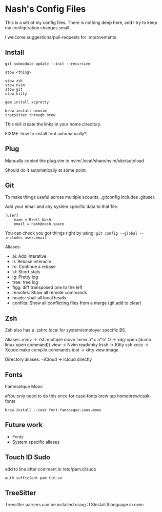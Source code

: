 Nash's Config Files
===================

This is a set of my config files.  There is nothing deep here, and I try to
keep my configuration changes small.

I welcome suggestions/pull-requests for improvements.

Install
-------

	git submodule update --init --recursive

	stow <thing>

	stow zsh
	stow nvim
	stow git
	stow kitty

    gem install xcpretty

    brew install neovim 
    treesitter through brew
   

This will create the links in your home directory.

FIXME: how to install font automatically?

Plug
----

Manually copied the plug.vim to nvim/.local/share/nvim/site/autoload

Should do it automatically at some point.

Git
---

To make things useful across multiple acounts, .gitconfig includes .gituser.

Add your email and any system specific data to that file.

```
[user]
	name = Brett Nash
	email = nash@nash.space
```

You can check you got things right by using: `git config --global --includes user.email`

Aliases:
  - ai: Add interative
  - ri: Rebase interacie
  - rc: Continue a rebase
  - st: Short stats
  - lg: Pretty log
  - tree: tree log
  - figg: diff transposed one to the left
  - remotes: Show all remote commands
  - heads: shall all local heads
  - conflits: Show all conflicting files from a merge (git add to clear)

Zsh
---

Zsh also has a .zshrc.local for system/employer specific BS.

Aliases:
    mmv -> Zsh multiple move 'mmv a*.c a*.h'
    O -> xdg-open (dumb linux open command)(
    view -> Nvim readonky
    kssh -> Kitty ssh
    xccc -> Xcode make compile commands
    icat -> kitty view image

Directory aliases:
    ~iCloud -> Icloud directly

Fonts
-----

Fantesetque Mono
 
#You only need to do this once for cask-fonts
    brew tap homebrew/cask-fonts

    brew install --cask font-fantasque-sans-mono

Future work
-----------

   - Fonts
   - System specific aliases

Touch ID Sudo
-------------

add to line after comment in /etc/pam.d/sudo

```
auth sufficient pam_tid.so
```

TreeSitter
----------

Treesitter parsers can be installed using :TSInstall $language in nvim

